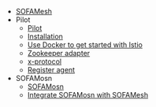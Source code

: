 - [SOFAMesh](./Home.md)
- Pilot
  * [Pilot](./pilot/README.md)
  * [Installation](./pilot/setup/zookeeper/installation.md)
  * [Use Docker to get started with Istio](./pilot/setup/zookeeper/quick_start_docker.md)
  * [Zookeeper adapter](./pilot/zookeeper-adapter.md)
  * [x-protocol](./pilot/x-protocol.md)
  * [Register agent](./pilot/register-agent.md)
- SOFAMosn
  * [SOFAMosn](sofa-mosn/README.md)
  * [Integrate SOFAMosn with SOFAMesh](sofa-mosn/docs/quickstart/RunWithSOFAMesh.md)